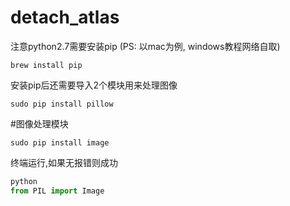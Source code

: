 # detach_atlas

注意python2.7需要安装pip
(PS: 以mac为例, windows教程网络自取)

```vim
brew install pip
```

安装pip后还需要导入2个模块用来处理图像

```vim
sudo pip install pillow
```

#图像处理模块

`sudo pip install image`

终端运行,如果无报错则成功

```python
python
from PIL import Image
```
